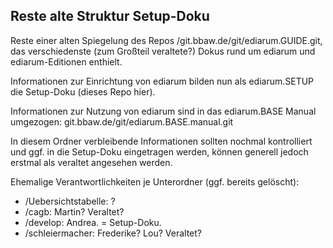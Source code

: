 ## Reste alte Struktur Setup-Doku

Reste einer alten Spiegelung des Repos /git.bbaw.de/git/ediarum.GUIDE.git, das verschiedenste (zum Großteil veraltete?) Dokus rund um ediarum und ediarum-Editionen enthielt.

Informationen zur Einrichtung von ediarum bilden nun als ediarum.SETUP die Setup-Doku (dieses Repo hier).

Informationen zur Nutzung von ediarum sind in das ediarum.BASE Manual umgezogen: git.bbaw.de/git/ediarum.BASE.manual.git

In diesem Ordner verbleibende Informationen sollten nochmal kontrolliert und ggf. in die Setup-Doku eingetragen werden, können generell jedoch erstmal als veraltet angesehen werden.

Ehemalige Verantwortlichkeiten je Unterordner (ggf. bereits gelöscht):

* /Uebersichtstabelle: ?
* /cagb: Martin? Veraltet?
* /develop: Andrea. = Setup-Doku.
* /schleiermacher: Frederike? Lou? Veraltet?
